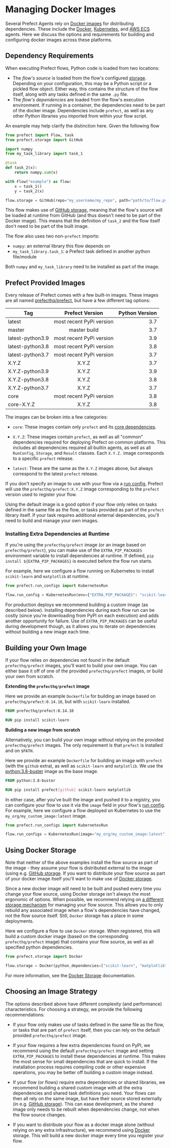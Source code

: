 # Managing Docker Images

Several Prefect Agents rely on [Docker images](https://docs.docker.com) for
distributing dependencies. These include the
[Docker](/orchestration/agents/docker.md),
[Kubernetes](/orchestration/agents/kubernetes.md), and [AWS
ECS](/orchestration/agents/ecs.md) agents. Here we discuss the options and
requirements for building and configuring docker images across these platforms.

## Dependency Requirements

When executing Prefect flows, Python code is loaded from two locations:

- The *flow's source* is loaded from the flow's configured
  [storage](./storage.md). Depending on your configuration, this may be a
  Python script or a pickled flow object. Either way, this contains the
  structure of the flow itself, along with any tasks defined in the same `.py`
  file.
- The *flow's dependencies* are loaded from the flow's execution environment.
  If running in a container, the dependencies need to be part of the docker
  image. Dependencies include `prefect`, as well as any other Python libraries
  you imported from within your flow script.

An example may help clarify the distinction here. Given the following flow

```python
from prefect import Flow, task
from prefect.storage import GitHub

import numpy
from my_task_library import task_1

@task
def task_2(x):
    return numpy.sum(x)

with Flow("example") as flow:
    x = task_1()
    y = task_2(x)

flow.storage = GitHub(repo="my_username/my_repo", path="path/to/flow.py")
```

This flow makes use of [GitHub storage](./storage.md#github), meaning that the
flow's source will be loaded at runtime from GitHub (and thus doesn't need to
be part of the Docker image). This means that the definition of `task_2` and
the flow itself don't need to be part of the built image.

The flow also uses two non-`prefect` imports:
- `numpy`: an external library this flow depends on
- `my_task_library.task_1`: a Prefect task defined in another python file/module

Both `numpy` and `my_task_library` need to be installed as part of the image.

## Prefect Provided Images

Every release of Prefect comes with a few built-in images. These images are all
named [prefecthq/prefect](https://hub.docker.com/r/prefecthq/prefect), but have
a few different tag options:

| Tag              |     Prefect Version      | Python Version |
| ---------------- | :----------------------: | -------------: |
| latest           | most recent PyPi version |            3.7 |
| master           |       master build       |            3.7 |
| latest-python3.9 | most recent PyPi version |            3.9 |
| latest-python3.8 | most recent PyPi version |            3.8 |
| latest-python3.7 | most recent PyPi version |            3.7 |
| X.Y.Z            |          X.Y.Z           |            3.7 |
| X.Y.Z-python3.9  |          X.Y.Z           |            3.9 |
| X.Y.Z-python3.8  |          X.Y.Z           |            3.8 |
| X.Y.Z-python3.7  |          X.Y.Z           |            3.7 |
| core             | most recent PyPi version |            3.8 |
| core-X.Y.Z       |          X.Y.Z           |            3.8 |

The images can be broken into a few categories:

- `core`: These images contain only `prefect` and its [core
  dependencies](https://github.com/PrefectHQ/prefect/blob/master/requirements.txt).

- `X.Y.Z`: These images contain `prefect`, as well as all "common" dependencies
  required for deploying Prefect on common platforms. This includes all
  dependencies required all builtin agents, as well as all `RunConfig`,
  `Storage`, and `Result` classes. Each `X.Y.Z.` image corresponds to a
  specific `prefect` release.

- `latest`: These are the same as the `X.Y.Z` images above, but always
  correspond to the latest `prefect` release.

If you don't specify an image to use with your flow via a [run
config](./run_configs.md), Prefect will use the `prefecthq/prefect:X.Y.Z`
image corresponding to the `prefect` version used to register your flow.

Using the default image is a good option if your flow only relies on tasks
defined in the same file as the flow, or tasks provided as part of the
`prefect` library itself. If your task requires additional external
dependencies, you'll need to build and manage your own images.

### Installing Extra Dependencies at Runtime

If you're using the `prefecthq/prefect` image (or an image based on
`prefecthq/prefect`), you can make use of the `EXTRA_PIP_PACKAGES` environment
variable to install dependencies at runtime. If defined, `pip install
${EXTRA_PIP_PACKAGES}` is executed before the flow run starts.

For example, here we configure a flow running on Kubernetes to install
`scikit-learn` and `matplotlib` at runtime.

```python
from prefect.run_configs import KubernetesRun

flow.run_config = KubernetesRun(env={"EXTRA_PIP_PACKAGES": "scikit-learn matplotlib"})
```

For production deploys we recommend building a custom image (as described
below). Installing dependencies during each flow run can be costly (since
you're downloading from PyPI on each execution) and adds another opportunity
for failure. Use of `EXTRA_PIP_PACKAGES` can be useful during development
though, as it allows you to iterate on dependencies without building a new
image each time.

## Building your Own Image

If your flow relies on dependencies not found in the default
`prefecthq/prefect` images, you'll want to build your own image. You can either
base it off of one of the provided `prefecthq/prefect` images, or build your
own from scratch.

**Extending the `prefecthq/prefect` image**

Here we provide an example `Dockerfile` for building an image based on
`prefecthq/prefect:0.14.10`, but with `scikit-learn` installed.

```dockerfile
FROM prefecthq/prefect:0.14.10

RUN pip install scikit-learn
```

**Building a new image from scratch**

Alternatively, you can build your own image without relying on the provided
`prefecthq/prefect` images. The only requirement is that `prefect` is installed
and on `$PATH`.

Here we provide an example `Dockerfile` for building an image with `prefect`
(with the `github` extra), as well as `scikit-learn` and `matplotlib`. We use the
[python:3.8-buster](https://hub.docker.com/_/python) image as the base image.

```dockerfile
FROM python:3.8-buster

RUN pip install prefect[github] scikit-learn matplotlib
```

In either case, after you've built the image and pushed it to a registry, you
can configure your flow to use it via the `image` field in your flow's [run
config](./run_configs.md). For example, here we configure a flow deployed on
Kubernetes to use the `my_org/my_custom_image:latest` image.

```python
from prefect.run_configs import KubernetesRun

flow.run_configs = KubernetesRun(image="my_org/my_custom_image:latest")
```

## Using Docker Storage

Note that neither of the above examples install the flow source as part of the
image - they assume your flow is distributed external to the image (using e.g.
[GitHub storage](./storage.md#github). If you want to distribute your flow
source as part of your docker image itself you'll want to make use of [Docker
storage](./storage.md#docker).

Since a new docker image will need to be built and pushed every time you change
your flow source, using Docker storage isn't always the most ergonomic of
options. When possible, we recommend relying on [a different storage
mechanism](./storage.md) for managing your flow source. This allows you to only
rebuild any associated image when a flow's dependencies have changed, not the
flow source itself. Still, `Docker` storage has a place in some deployments.

Here we configure a flow to use `Docker` storage. When registered, this will
build a custom docker image (based on the corresponding `prefecthq/prefect`
image) that contains your flow source, as well as all specified python
dependencies.

```python
from prefect.storage import Docker

flow.storage = Docker(python_dependencies=["scikit-learn", "matplotlib"])
```

For more information, see the [Docker Storage](./storage.md#docker) documentation.

## Choosing an Image Strategy

The options described above have different complexity (and performance)
characteristics. For choosing a strategy, we provide the following
recommendations:

- If your flow only makes use of tasks defined in the same file as the flow, or
  tasks that are part of `prefect` itself, then you can rely on the default
  provided `prefecthq/prefect` image.

- If your flow requires a few extra dependencies found on PyPI, we recommend
  using the default `prefecthq/prefect` image and setting `EXTRA_PIP_PACKAGES`
  to install these dependencies at runtime. This makes the most sense for small
  dependencies that are quick to install. If the installation process requires
  compiling code or other expensive operations, you may be better off building
  a custom image instead.

- If your flow (or flows) require extra dependencies or shared libraries, we
  recommend building a shared custom image with all the extra dependencies and
  shared task definitions you need. Your flows can then all rely on the same
  image, but have their source stored externally (in e.g. [GitHub
  storage](./storage.md#github)). This can ease development, as the shared
  image only needs to be rebuilt when dependencies change, not when the flow
  source changes.

- If you want to distribute your flow as a docker image alone (without relying
  on any extra infrastructure), we recommend using [Docker](./storage#docker)
  storage. This will build a new docker image every time you register your flow.
